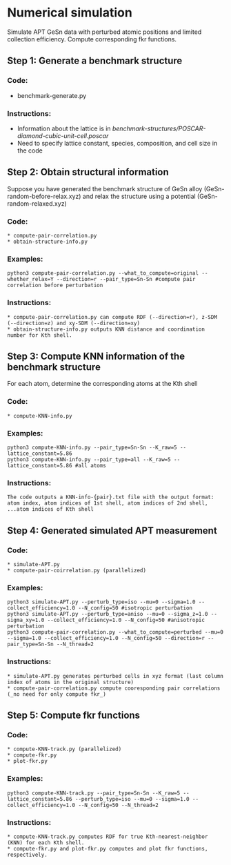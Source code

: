 # Numerical simulation 
Simulate APT GeSn data with perturbed atomic positions and limited collection efficiency. Compute corresponding fkr functions. 

## Step 1: Generate a benchmark structure 

### Code:
   * benchmark-generate.py

### Instructions:
   * Information about the lattice is in _benchmark-structures/POSCAR-diamond-cubic-unit-cell.poscar_
   * Need to specify lattice constant, species, composition, and cell size in the code

## Step 2: Obtain structural information

Suppose you have generated the benchmark structure of GeSn alloy (GeSn-random-before-relax.xyz) and relax the structure using a potential (GeSn-random-relaxed.xyz)

### Code:
	* compute-pair-correlation.py
	* obtain-structure-info.py 

### Examples:
	python3 compute-pair-correlation.py --what_to_compute=original --whether_relax=Y --direction=r --pair_type=Sn-Sn #compute pair correlation before perturbation

### Instructions:
	* compute-pair-correlation.py can compute RDF (--direction=r), z-SDM (--direction=z) and xy-SDM (--direction=xy)
	* obtain-structure-info.py outputs KNN distance and coordination number for Kth shell. 

## Step 3: Compute KNN information of the benchmark structure

For each atom, determine the corresponding atoms at the Kth shell

### Code:
    * compute-KNN-info.py

### Examples:
	python3 compute-KNN-info.py --pair_type=Sn-Sn --K_raw=5 --lattice_constant=5.86
	python3 compute-KNN-info.py --pair_type=all --K_raw=5 --lattice_constant=5.86 #all atoms

### Instructions:
	The code outputs a KNN-info-{pair}.txt file with the output format: 
	atom index, atom indices of 1st shell, atom indices of 2nd shell, ...atom indices of Kth shell

## Step 4: Generated simulated APT measurement

### Code:
    * simulate-APT.py
	* compute-pair-coirrelation.py (parallelized)

### Examples:
    python3 simulate-APT.py --perturb_type=iso --mu=0 --sigma=1.0 --collect_efficiency=1.0 --N_config=50 #isotropic perturbation
    python3 simulate-APT.py --perturb_type=aniso --mu=0 --sigma_z=1.0 --sigma_xy=1.0 --collect_efficiency=1.0 --N_config=50 #anisotropic perturbation
	python3 compute-pair-correlation.py --what_to_compute=perturbed --mu=0 --sigma=1.0 --collect_efficiency=1.0 --N_config=50 --direction=r --pair_type=Sn-Sn --N_thread=2

### Instructions:
	* simulate-APT.py generates perturbed cells in xyz format (last column index of atoms in the original structure)
	* compute-pair-correlation.py compute cooresponding pair correlations  (_no need for only compute fkr_)

## Step 5: Compute fkr functions

### Code:
	* compute-KNN-track.py (parallelized)
    * compute-fkr.py
    * plot-fkr.py

### Examples:
	python3 compute-KNN-track.py --pair_type=Sn-Sn --K_raw=5 --lattice_constant=5.86 --perturb_type=iso --mu=0 --sigma=1.0 --collect_efficiency=1.0 --N_config=50 --N_thread=2
	
### Instructions:
	* compute-KNN-track.py computes RDF for true Kth-nearest-neighbor (KNN) for each Kth shell.
	* compute-fkr.py and plot-fkr.py computes and plot fkr functions, respectively.





